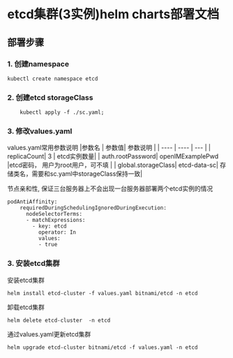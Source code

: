 # etcd集群(3实例)helm charts部署文档
## 部署步骤
### 1. 创建namespace
```
kubectl create namespace etcd
```
### 2. 创建etcd storageClass
```
    kubectl apply -f ./sc.yaml;
```

### 3. 修改values.yaml
values.yaml常用参数说明
|参数名   | 参数值|  参数说明    |
|  ----  | ----  | --- |
| replicaCount| 3 | etcd实例数量|
| auth.rootPassword| openIMExamplePwd |etcd密码， 用户为root用户，可不填 |
| global.storageClass| etcd-data-sc| 存储类名，需要和sc.yaml中storageClass保持一致|

节点亲和性, 保证三台服务器上不会出现一台服务器部署两个etcd实例的情况
```
podAntiAffinity:
    requiredDuringSchedulingIgnoredDuringExecution:
      nodeSelectorTerms:
      - matchExpressions:
        - key: etcd
          operator: In
          values:
          - true
```

### 3. 安装etcd集群
安装etcd集群
```
helm install etcd-cluster -f values.yaml bitnami/etcd -n etcd
```
卸载etcd集群
```
helm delete etcd-cluster  -n etcd
```
通过values.yaml更新etcd集群
```
helm upgrade etcd-cluster bitnami/etcd -f values.yaml -n etcd
```
